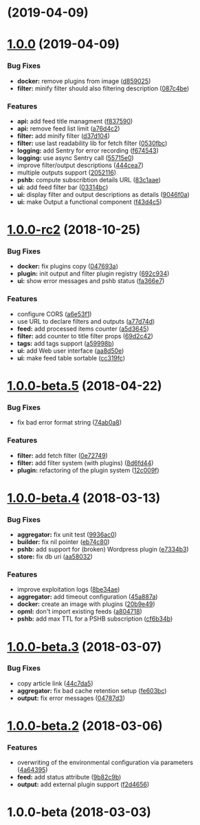 <a name=""></a>
#  (2019-04-09)



<a name="1.0.0"></a>
# [1.0.0](https://github.com/ncarlier/feedpushr/compare/1.0.0-rc2...1.0.0) (2019-04-09)


### Bug Fixes

* **docker:** remove plugins from image ([d859025](https://github.com/ncarlier/feedpushr/commit/d859025))
* **filter:** minify filter should also filtering description ([087c4be](https://github.com/ncarlier/feedpushr/commit/087c4be))


### Features

* **api:** add feed title managment ([f837590](https://github.com/ncarlier/feedpushr/commit/f837590))
* **api:** remove feed list limit ([a76d4c2](https://github.com/ncarlier/feedpushr/commit/a76d4c2))
* **filter:** add minify filter ([d37d104](https://github.com/ncarlier/feedpushr/commit/d37d104))
* **filter:** use last readability lib for fetch filter ([0530fbc](https://github.com/ncarlier/feedpushr/commit/0530fbc))
* **logging:** add Sentry for error recording ([f674543](https://github.com/ncarlier/feedpushr/commit/f674543))
* **logging:** use async Sentry call ([55715e0](https://github.com/ncarlier/feedpushr/commit/55715e0))
* improve filter/output descriptions ([444cea7](https://github.com/ncarlier/feedpushr/commit/444cea7))
* multiple outputs support ([2052116](https://github.com/ncarlier/feedpushr/commit/2052116))
* **pshb:** compute subscribtion details URL ([83c1aae](https://github.com/ncarlier/feedpushr/commit/83c1aae))
* **ui:** add feed filter bar ([03314bc](https://github.com/ncarlier/feedpushr/commit/03314bc))
* **ui:** display filter and output descriptions as details ([9046f0a](https://github.com/ncarlier/feedpushr/commit/9046f0a))
* **ui:** make Output a functional component ([f43d4c5](https://github.com/ncarlier/feedpushr/commit/f43d4c5))



<a name="1.0.0-rc2"></a>
# [1.0.0-rc2](https://github.com/ncarlier/feedpushr/compare/1.0.0-beta.5...1.0.0-rc2) (2018-10-25)


### Bug Fixes

* **docker:** fix plugins copy ([047693a](https://github.com/ncarlier/feedpushr/commit/047693a))
* **plugin:** init output and filter plugin registry ([692c934](https://github.com/ncarlier/feedpushr/commit/692c934))
* **ui:** show error messages and pshb status ([fa366e7](https://github.com/ncarlier/feedpushr/commit/fa366e7))


### Features

* configure CORS ([a6e53f1](https://github.com/ncarlier/feedpushr/commit/a6e53f1))
* use URL to declare filters and outputs ([a77d74d](https://github.com/ncarlier/feedpushr/commit/a77d74d))
* **feed:** add processed items counter ([a5d3645](https://github.com/ncarlier/feedpushr/commit/a5d3645))
* **filter:** add counter to title filter props ([69d2c42](https://github.com/ncarlier/feedpushr/commit/69d2c42))
* **tags:** add tags support ([a59998b](https://github.com/ncarlier/feedpushr/commit/a59998b))
* **ui:** add Web user interface ([aa8d50e](https://github.com/ncarlier/feedpushr/commit/aa8d50e))
* **ui:** make feed table sortable ([cc319fc](https://github.com/ncarlier/feedpushr/commit/cc319fc))



<a name="1.0.0-beta.5"></a>
# [1.0.0-beta.5](https://github.com/ncarlier/feedpushr/compare/1.0.0-beta.4...1.0.0-beta.5) (2018-04-22)


### Bug Fixes

* fix bad error format string ([74ab0a8](https://github.com/ncarlier/feedpushr/commit/74ab0a8))


### Features

* **filter:** add fetch filter ([0e72749](https://github.com/ncarlier/feedpushr/commit/0e72749))
* **filter:** add filter system (with plugins) ([8d6fd44](https://github.com/ncarlier/feedpushr/commit/8d6fd44))
* **plugin:** refactoring of the plugin system ([12c009f](https://github.com/ncarlier/feedpushr/commit/12c009f))



<a name="1.0.0-beta.4"></a>
# [1.0.0-beta.4](https://github.com/ncarlier/feedpushr/compare/1.0.0-beta.3...1.0.0-beta.4) (2018-03-13)


### Bug Fixes

* **aggregator:** fix unit test ([9936ac0](https://github.com/ncarlier/feedpushr/commit/9936ac0))
* **builder:** fix nil pointer ([eb74c80](https://github.com/ncarlier/feedpushr/commit/eb74c80))
* **pshb:** add support for (broken) Wordpress plugin ([e7334b3](https://github.com/ncarlier/feedpushr/commit/e7334b3))
* **store:** fix db uri ([aa58032](https://github.com/ncarlier/feedpushr/commit/aa58032))


### Features

* improve exploitation logs ([8be34ae](https://github.com/ncarlier/feedpushr/commit/8be34ae))
* **aggregator:** add timeout configuration ([45a887a](https://github.com/ncarlier/feedpushr/commit/45a887a))
* **docker:** create an image with plugins ([20b9e49](https://github.com/ncarlier/feedpushr/commit/20b9e49))
* **opml:** don't import existing feeds ([a804718](https://github.com/ncarlier/feedpushr/commit/a804718))
* **pshb:** add max TTL for a PSHB subscription ([cf6b34b](https://github.com/ncarlier/feedpushr/commit/cf6b34b))



<a name="1.0.0-beta.3"></a>
# [1.0.0-beta.3](https://github.com/ncarlier/feedpushr/compare/1.0.0-beta.2...1.0.0-beta.3) (2018-03-07)


### Bug Fixes

* copy article link ([44c7da5](https://github.com/ncarlier/feedpushr/commit/44c7da5))
* **aggregator:** fix bad cache retention setup ([fe603bc](https://github.com/ncarlier/feedpushr/commit/fe603bc))
* **output:** fix error messages ([04787d3](https://github.com/ncarlier/feedpushr/commit/04787d3))



<a name="1.0.0-beta.2"></a>
# [1.0.0-beta.2](https://github.com/ncarlier/feedpushr/compare/1.0.0-beta...1.0.0-beta.2) (2018-03-06)


### Features

* overwriting of the environmental configuration via parameters ([4a64395](https://github.com/ncarlier/feedpushr/commit/4a64395))
* **feed:** add status attribute ([9b82c9b](https://github.com/ncarlier/feedpushr/commit/9b82c9b))
* **output:** add external plugin support ([f2d4656](https://github.com/ncarlier/feedpushr/commit/f2d4656))



<a name="1.0.0-beta"></a>
# 1.0.0-beta (2018-03-03)



